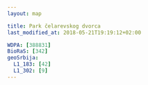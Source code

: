 ```yaml
---
layout: map

title: Park čelarevskog dvorca
last_modified_at: 2018-05-21T19:19:12+02:00

WDPA: [388831]
BioRaS: [342]
geoSrbija:
  L1_183: [42]
  L1_302: [9]
---
```

